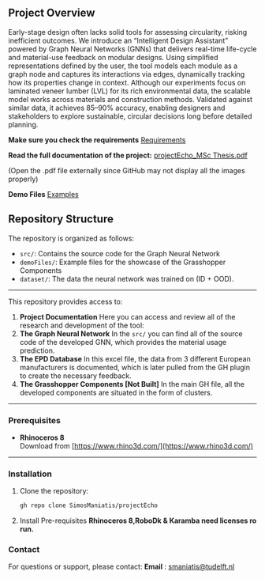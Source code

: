 ## Project Overview

Early-stage design often lacks solid tools for assessing circularity, risking inefficient outcomes. We introduce an “Intelligent Design Assistant” powered by Graph Neural Networks (GNNs) that delivers real-time life-cycle and material-use feedback on modular designs. Using simplified representations defined by the user, the tool models each module as a graph node and captures its interactions via edges, dynamically tracking how its properties change in context. Although our experiments focus on laminated veneer lumber (LVL) for its rich environmental data, the scalable model works across materials and construction methods. Validated against similar data, it achieves 85–90% accuracy, enabling designers and stakeholders to explore sustainable, circular decisions long before detailed planning.

**Make sure you check the requirements**
[Requirements](https://github.com/SimosManiatis/projectEcho/blob/main/requirements.txt)

**Read the full documentation of the project:**
[projectEcho_MSc Thesis.pdf](https://github.com/SimosManiatis/projectEcho/blob/main/projectEcho_MSc%20Thesis.pdf)

(Open the .pdf file externally since GitHub may not display all the images properly)

**Demo Files**
[Examples](https://github.com/SimosManiatis/projectEcho/tree/main/demoFiles)

## Repository Structure

The repository is organized as follows:
- `src/`: Contains the source code for the Graph Neural Network
- `demoFiles/`: Example files for the showcase of the Grasshopper Components
- `dataset/`: The data the neural network was trained on (ID + OOD).

---

This repository provides access to:

1) **Project Documentation**
Here you can access and review all of the research and development of the tool:
2) **The Graph Neural Network**
In the  `src/` you can find all of the source code of the developed GNN, which provides the material usage prediction.
3) **The EPD Database**
In this excel file, the data from 3 different European manufacturers is documented, which is later pulled from the GH plugin to create the necessary feedback.
4) **The Grasshopper Components [Not Built]**
In the main GH file, all the developed components are situated in the form of clusters.

---

### Prerequisites

- **Rhinoceros 8**  
  Download from [https://www.rhino3d.com/](https://www.rhino3d.com/)

---

### Installation

1. Clone the repository:
   ```bash
   gh repo clone SimosManiatis/projectEcho

2. Install Pre-requisites
**Rhinoceros 8,RoboDk & Karamba need licenses ro run.**

### Contact

For questions or support, please contact:
**Email** : smaniatis@tudelft.nl 

